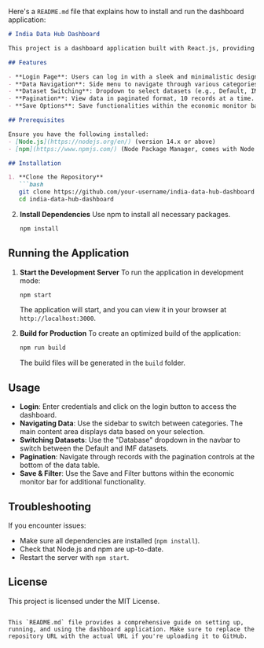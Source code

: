 Here's a `README.md` file that explains how to install and run the dashboard application:

```markdown
# India Data Hub Dashboard

This project is a dashboard application built with React.js, providing a data analytics interface inspired by the India Data Hub platform. It allows users to navigate through categories, switch datasets, view economic metrics, and access other key features as per the provided design.

## Features

- **Login Page**: Users can log in with a sleek and minimalistic design.
- **Data Navigation**: Side menu to navigate through various categories, with main content displaying selected data.
- **Dataset Switching**: Dropdown to select datasets (e.g., Default, IMF).
- **Pagination**: View data in paginated format, 10 records at a time.
- **Save Options**: Save functionalities within the economic monitor bar.

## Prerequisites

Ensure you have the following installed:
- [Node.js](https://nodejs.org/en/) (version 14.x or above)
- [npm](https://www.npmjs.com/) (Node Package Manager, comes with Node.js)

## Installation

1. **Clone the Repository**
   ```bash
   git clone https://github.com/your-username/india-data-hub-dashboard.git
   cd india-data-hub-dashboard
   ```

2. **Install Dependencies**
   Use npm to install all necessary packages.
   ```bash
   npm install
   ```

## Running the Application

1. **Start the Development Server**
   To run the application in development mode:
   ```bash
   npm start
   ```
   The application will start, and you can view it in your browser at `http://localhost:3000`.

2. **Build for Production**
   To create an optimized build of the application:
   ```bash
   npm run build
   ```
   The build files will be generated in the `build` folder.

## Usage

- **Login**: Enter credentials and click on the login button to access the dashboard.
- **Navigating Data**: Use the sidebar to switch between categories. The main content area displays data based on your selection.
- **Switching Datasets**: Use the "Database" dropdown in the navbar to switch between the Default and IMF datasets.
- **Pagination**: Navigate through records with the pagination controls at the bottom of the data table.
- **Save & Filter**: Use the Save and Filter buttons within the economic monitor bar for additional functionality.

## Troubleshooting

If you encounter issues:
- Make sure all dependencies are installed (`npm install`).
- Check that Node.js and npm are up-to-date.
- Restart the server with `npm start`.

## License

This project is licensed under the MIT License.
```

This `README.md` file provides a comprehensive guide on setting up, running, and using the dashboard application. Make sure to replace the repository URL with the actual URL if you're uploading it to GitHub.